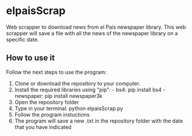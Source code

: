 # elpaisScrap
Web scrapper to download news from el Pais newspaper library. This web scrapper will save a file with all the news of the newspaper library on a specific date.

## How to use it
Follow the next steps to use the program:
  1. Clone or download the repository to your computer.
  2. Install the required libraries using "pip": 
    - bs4: pip install bs4
    - newspaper: pip install newspaper3k
  3. Open the repository folder
  4. Type in your terminal: python elpaisScrap.py
  5. Follow the program instuctions
  6. The program will save a new .txt in the repository folder with the date that you have indicated
  
